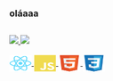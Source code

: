 ### oláaaa
<div style="display:inline">

##

<a href="https://github.com/TFellix19">
<img height="180em" src="https://github-readme-stats.vercel.app/api?username=TFellix19&show_icons-true&theme=dark&include_all_commits-true&count_private-true"/>
<img height="180em" src="https://github-readme-stats.vercel.app/api/top-langs/?username=TFellix19&layout=compact&langs_count-16&theme=dark"/>

</div>

<div style="display:inline_block"> <br>
<img align="center" alt="Tiago-React" height="30" width="40" src="https://raw.githubusercontent.com/devicons/devicon/master/icons/react/react-original.svg">
<img align="center" alt="Tiago-Js" height="30" width="40" src="https://raw.githubusercontent.com/devicons/devicon/master/icons/javascript/javascript-plain.svg">
<img align="center" alt="Tiago-HTML" height="30" width="40" src="https://raw.githubusercontent.com/devicons/devicon/master/icons/html5/html5-original.svg">
<img align="center" alt="Tiago-CSS" height="30" width="40" src="https://raw.githubusercontent.com/devicons/devicon/master/icons/css3/css3-original.svg">

</div>
